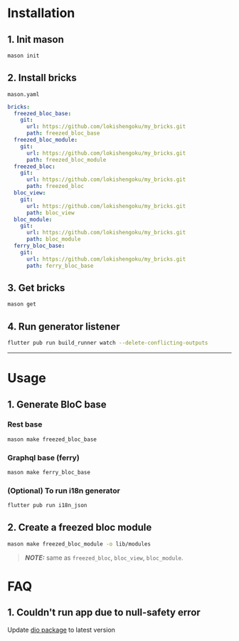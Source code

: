 # Installation

## 1. Init mason

```bash
mason init
```

## 2. Install bricks

`mason.yaml`

```yaml
bricks:
  freezed_bloc_base:
    git:
      url: https://github.com/lokishengoku/my_bricks.git
      path: freezed_bloc_base
  freezed_bloc_module:
    git:
      url: https://github.com/lokishengoku/my_bricks.git
      path: freezed_bloc_module
  freezed_bloc:
    git:
      url: https://github.com/lokishengoku/my_bricks.git
      path: freezed_bloc
  bloc_view:
    git:
      url: https://github.com/lokishengoku/my_bricks.git
      path: bloc_view
  bloc_module:
    git:
      url: https://github.com/lokishengoku/my_bricks.git
      path: bloc_module
  ferry_bloc_base:
    git:
      url: https://github.com/lokishengoku/my_bricks.git
      path: ferry_bloc_base
```

## 3. Get bricks

```bash
mason get
```

## 4. Run generator listener

```bash
flutter pub run build_runner watch --delete-conflicting-outputs
```

---

# Usage

## 1. Generate BloC base

### Rest base

```bash
mason make freezed_bloc_base
```

### Graphql base (ferry)

```bash
mason make ferry_bloc_base
```

### (Optional) To run i18n generator

```bash
flutter pub run i18n_json
```

## 2. Create a freezed bloc module

```bash
mason make freezed_bloc_module -o lib/modules
```

> **_NOTE:_** same as `freezed_bloc`, `bloc_view`, `bloc_module`.

# FAQ

## 1. Couldn't run app due to null-safety error

Update [dio package](https://pub.dev/packages/dio) to latest version
